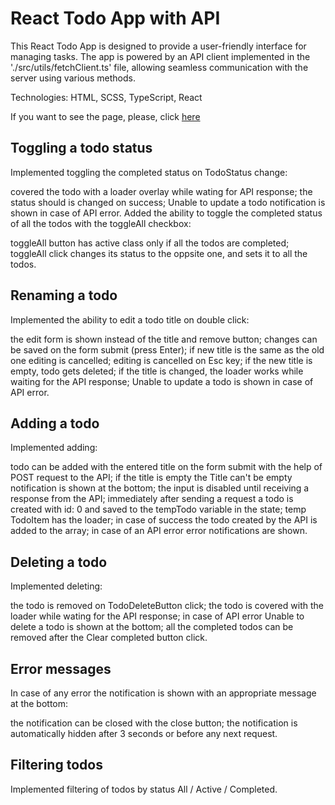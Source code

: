 # React Todo App with API

This React Todo App is designed to provide a user-friendly interface for managing tasks. The app is powered by an API client implemented in the './src/utils/fetchClient.ts' file, allowing seamless communication with the server using various methods.

Technologies: HTML, SCSS, TypeScript, React

If you want to see the page, please, click [here](https://annholovko.github.io/react-todo-app/)

## Toggling a todo status


Implemented toggling the completed status on TodoStatus change:

covered the todo with a loader overlay while wating for API response;
the status should is changed on success;
Unable to update a todo notification is shown in case of API error.
Added the ability to toggle the completed status of all the todos with the toggleAll checkbox:

toggleAll button has active class only if all the todos are completed;
toggleAll click changes its status to the oppsite one, and sets it to all the todos.

## Renaming a todo

Implemented the ability to edit a todo title on double click:

the edit form is shown instead of the title and remove button;
changes can be saved on the form submit (press Enter);
if new title is the same as the old one editing is cancelled;
editing is cancelled on Esс key;
if the new title is empty, todo gets deleted;
if the title is changed, the loader works while waiting for the API response;
Unable to update a todo is shown in case of API error.

## Adding a todo

Implemented adding:

todo can be added with the entered title on the form submit with the help of POST request to the API;
if the title is empty the Title can't be empty notification is shown at the bottom;
the input is disabled until receiving a response from the API;
immediately after sending a request a todo is created with id: 0 and saved to the tempTodo variable in the state;
temp TodoItem has the loader;
in case of success the todo created by the API is added to the array;
in case of an API error error notifications are shown.

## Deleting a todo

Implemented deleting:

the todo is removed on TodoDeleteButton click;
the todo is covered with the loader while wating for the API response;
in case of API error Unable to delete a todo is shown at the bottom;
all the completed todos can be removed after the Clear completed button click.

## Error messages

In case of any error the notification is shown with an appropriate message at the bottom:

the notification can be closed with the close button;
the notification is automatically hidden after 3 seconds or before any next request.

## Filtering todos


Implemented filtering of todos by status All / Active / Completed.




